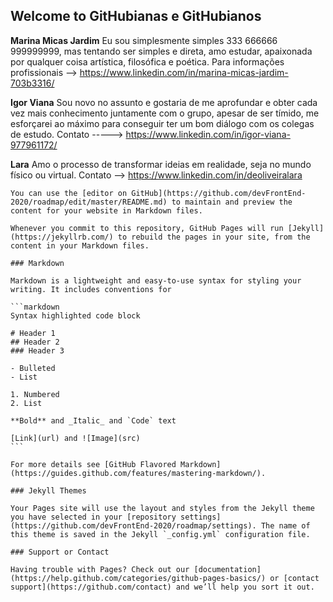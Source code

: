 ## Welcome to GitHubianas e GitHubianos 

<strong>Marina Micas Jardim</strong>
Eu sou simplesmente simples 333 666666 999999999, mas tentando ser simples e direta, amo estudar, apaixonada por qualquer coisa artística, filosófica e poética. 
Para informações profissionais --> https://www.linkedin.com/in/marina-micas-jardim-703b3316/


<strong>Igor Viana</strong>
Sou novo no assunto e gostaria de me aprofundar e obter cada vez mais conhecimento juntamente com o grupo, apesar de ser tímido, me esforçarei ao máximo para conseguir ter um bom diálogo com os colegas de estudo.
Contato -----> https://www.linkedin.com/in/igor-viana-977961172/


<strong>Lara</strong>
Amo o processo de transformar ideias em realidade, seja no mundo físico ou virtual.
Contato --> https://www.linkedin.com/in/deoliveiralara



<conteudoNativoGitHub sugestao="manter no readme, rs">

    You can use the [editor on GitHub](https://github.com/devFrontEnd-2020/roadmap/edit/master/README.md) to maintain and preview the content for your website in Markdown files.

    Whenever you commit to this repository, GitHub Pages will run [Jekyll](https://jekyllrb.com/) to rebuild the pages in your site, from the content in your Markdown files.

    ### Markdown

    Markdown is a lightweight and easy-to-use syntax for styling your writing. It includes conventions for

    ```markdown
    Syntax highlighted code block

    # Header 1
    ## Header 2
    ### Header 3

    - Bulleted
    - List

    1. Numbered
    2. List

    **Bold** and _Italic_ and `Code` text

    [Link](url) and ![Image](src)
    ```

    For more details see [GitHub Flavored Markdown](https://guides.github.com/features/mastering-markdown/).

    ### Jekyll Themes

    Your Pages site will use the layout and styles from the Jekyll theme you have selected in your [repository settings](https://github.com/devFrontEnd-2020/roadmap/settings). The name of this theme is saved in the Jekyll `_config.yml` configuration file.

    ### Support or Contact

    Having trouble with Pages? Check out our [documentation](https://help.github.com/categories/github-pages-basics/) or [contact support](https://github.com/contact) and we’ll help you sort it out.
</conteudoNativoGitHub>